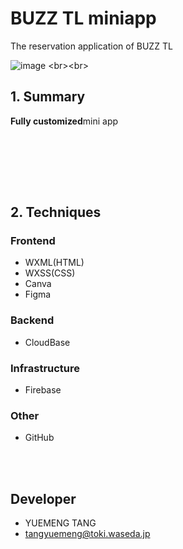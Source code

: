 # BUZZ TL miniapp
The reservation application of BUZZ TL 


![image]([https://github.com/tangyuemeng/goluck-music/blob/develop/screenshots/home.png](https://github.com/tangyuemeng/tl-dance-studio/blob/develop/screenshots/TL%20DANCE%20STUDIO.png))
<br><br>


## 1. Summary

**Fully customized**mini app
<br>
<br>

<br>

<br><br>

## 2. Techniques

### Frontend

-   WXML(HTML)
-   WXSS(CSS)
-   Canva
-   Figma

### Backend

-   CloudBase


### Infrastructure

-   Firebase

### Other

-   GitHub

<br><br>




## Developer

-   YUEMENG TANG
-   tangyuemeng@toki.waseda.jp
